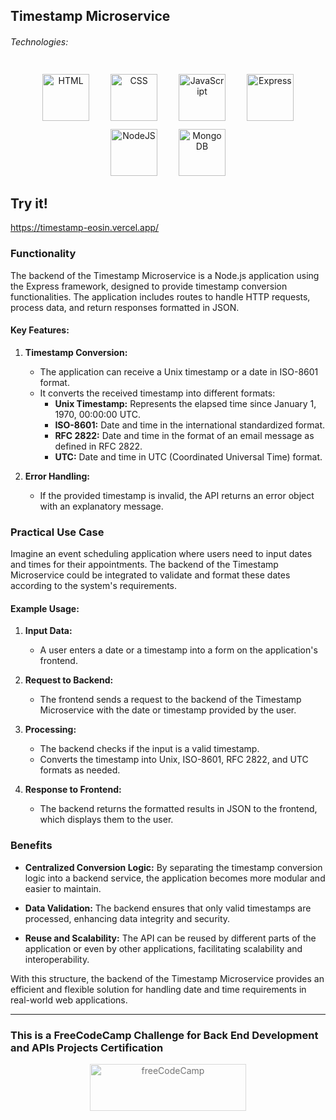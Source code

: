 ## Timestamp Microservice

###### Technologies:
<p align="center">
   <img src="https://img.icons8.com/color/75/000000/html-5.png" width="75" height="75" alt="HTML" style="margin: 10px 15px 0 15px;" />
   <img src="https://img.icons8.com/color/75/000000/css3.png" width="75" height="75" alt="CSS" style="margin: 10px 15px 0 15px;" />
   <img src="https://raw.githubusercontent.com/danielcranney/readme-generator/main/public/icons/skills/javascript-colored.svg" width="75" height="75" alt="JavaScript" style="margin: 10px 15px 0 15px;" />
   <img src="https://raw.githubusercontent.com/danielcranney/readme-generator/main/public/icons/skills/express-colored.svg" width="75" height="75" alt="Express" style="margin: 10px 15px 0 15px;" />
   <img src="https://raw.githubusercontent.com/danielcranney/readme-generator/main/public/icons/skills/nodejs-colored.svg" width="75" height="75" alt="NodeJS" style="margin: 10px 15px 0 15px;" />
   <img src="https://raw.githubusercontent.com/danielcranney/readme-generator/main/public/icons/skills/mongodb-colored.svg" width="75" height="75" alt="MongoDB" style="margin: 10px 15px 0 15px;" />  
</p>


## Try it!
https://timestamp-eosin.vercel.app/


### Functionality

The backend of the Timestamp Microservice is a Node.js application using the Express framework, designed to provide timestamp conversion functionalities. The application includes routes to handle HTTP requests, process data, and return responses formatted in JSON.

#### Key Features:
1. **Timestamp Conversion:**
   - The application can receive a Unix timestamp or a date in ISO-8601 format.
   - It converts the received timestamp into different formats:
     - **Unix Timestamp:** Represents the elapsed time since January 1, 1970, 00:00:00 UTC.
     - **ISO-8601:** Date and time in the international standardized format.
     - **RFC 2822:** Date and time in the format of an email message as defined in RFC 2822.
     - **UTC:** Date and time in UTC (Coordinated Universal Time) format.

2. **Error Handling:**
   - If the provided timestamp is invalid, the API returns an error object with an explanatory message.

### Practical Use Case

Imagine an event scheduling application where users need to input dates and times for their appointments. The backend of the Timestamp Microservice could be integrated to validate and format these dates according to the system's requirements.

#### Example Usage:

1. **Input Data:**
   - A user enters a date or a timestamp into a form on the application's frontend.

2. **Request to Backend:**
   - The frontend sends a request to the backend of the Timestamp Microservice with the date or timestamp provided by the user.

3. **Processing:**
   - The backend checks if the input is a valid timestamp.
   - Converts the timestamp into Unix, ISO-8601, RFC 2822, and UTC formats as needed.

4. **Response to Frontend:**
   - The backend returns the formatted results in JSON to the frontend, which displays them to the user.

### Benefits

- **Centralized Conversion Logic:** By separating the timestamp conversion logic into a backend service, the application becomes more modular and easier to maintain.
  
- **Data Validation:** The backend ensures that only valid timestamps are processed, enhancing data integrity and security.

- **Reuse and Scalability:** The API can be reused by different parts of the application or even by other applications, facilitating scalability and interoperability.

With this structure, the backend of the Timestamp Microservice provides an efficient and flexible solution for handling date and time requirements in real-world web applications.

---
### This is a FreeCodeCamp Challenge for Back End Development and APIs Projects Certification
<p align="center">
<img src="https://cdn.freecodecamp.org/platform/universal/fcc_primary.svg" width="250" height="75" alt="freeCodeCamp" style="margin: 0 15px; opacity: 0.6" />
 </p>

